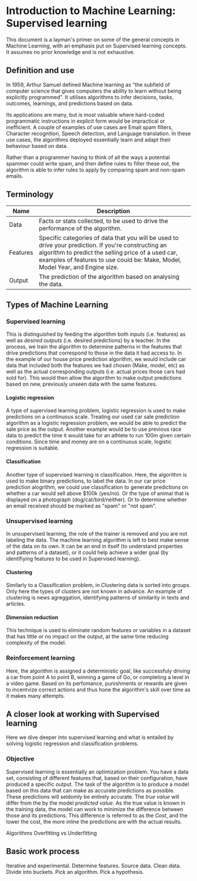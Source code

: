 # Introduction to Machine Learning: Supervised learning
This document is a layman's primer on some of the general concepts in
Machine Learning, with an emphasis put on Supervised learning concepts. It
assumes no prior knowledge and is not exhaustive.

## Definition and use 
In 1959, Arthur Samuel defined Machine learning as "the subfield of computer science that gives computers the ability to learn without being explicitly programmed". It utilises algorithms to infer decisions, tasks, outcomes, learnings, and predictions based on data.

Its applications are many, but is most valuable where hard-coded programmatic instructions in explicit form would be impractical or inefficient. A couple of examples of use cases are Email spam filters, Character recognition, Speech detection, and Language translation. In these use cases, the algorithms deployed essentially learn and adapt their behaviour based on data. 

Rather than a programmer having to think of all the ways a potential spammer could write spam, and then define rules to filter these out, the algorithm is able to infer rules to apply by comparing spam and non-spam emails. 

## Terminology

Name | Description
-----|--------
Data | Facts or stats collected, to be used to drive the performance of the algorithm. 
Features | Specific categories of data that you will be used to drive your prediction. If you're constructing an algorithm to predict the selling price of a used car, examples of features to use could be: Make, Model, Model Year, and Engine size.
Output | The prediction of the algorithm based on analysing the data.|

## Types of Machine Learning
### Supervised learning
This is distinguished by feeding the algorithm both _inputs_ (i.e. features) as well as _desired outputs_ (i.e. desired  predictions) by a teacher. In the process, we train the algorithm to determine patterns in the features that drive predictions that correspond to those in the data it had access to. In the example of our house price prediction algorithm, we would include car data that included both the features we had chosen (Make, model, etc) as well as the actual corresponding outputs (i.e. actual prices those cars had sold for). This would then allow the algorithm to make output predictions based on new, previously unseen data with the same features.

#### Logistic regression
A type of supervised learning problem, logistic regression is used to make predictions on a continuous scale. Treating our used car sale prediction algorithm as a logistic regression problem, we would be able to predict the sale price as the output. Another example would be to use previous race data to predict the time it would take for an athlete to run 100m given certain conditions. Since time and money are on a continuous scale, logistic regression is suitable.   
#### Classification
Another type of supervised learning is classification. Here, the algorithm is used to make binary predictions, to label the data. In our car price prediction alogrithm, we could use classification to generate predictions on whether a car would sell above $100k (yes/no). Or the type of animal that is displayed on a photograph (dog/cat/bird/neither). Or to determine whether an email received should be marked as "spam" or "not spam".
### Unsupervised learning
In unsupervised learning, the role of the trainer is removed and you are not labeling the data. The machine learning algorithm is left to best make sense of the data on its own. It can be an end in itself (to understand properties and patterns of a dataset), or it could help achieve a wider goal (by identifiying features to be used in Supervised learning). 
#### Clustering
Similarly to a Classification problem, in Clustering data is sorted into groups. Only here the types of clusters are not known in advance. An example of clustering is news agreggation, identifying patterns of similarity in texts and articles.  
#### Dimension reduction
This technique is used to eliminate random features or variables in a dataset that has little or no impact on the output, at the same time reducing complexity of the model. 
### Reinforcement learning
Here, the algorithm is assigned a deterministic goal, like successfuly driving a car from point A to point B, winning a game of Go, or completing a level in a video game. Based on its perfomance, punishments or rewards are given to incentvize correct actions and thus hone the algorithm's skill over time as it makes many attempts.

## A closer look at working with Supervised learning
Here we dive deeper into supervised learning and what is entailed by solving logistic regression and classification problems. 
### Objective
Supervised learning is essentially an optimization problem. You have a data set, consisting of different features that, based on their configuration, have produced a specific output. The task of the algorithm is to produce a model based on this data that can make as accurate predictions as possible. These predictions will seldomly be entirely accurate. The _true value_ will differ from the by the model _predicted value_. As the true value is known in the training data, the model can work to minimize the difference between those and its predictions. This difference is referred to as the _Cost_, and the lower the cost, the more inline the predictions are with the actual results.

Algorithms
Overfitting vs Underfitting

## Basic work process
Iterative and experimental. Determine features. Source data. Clean data.
Divide into buckets. Pick an algorithm. Pick a hypothesis.  
